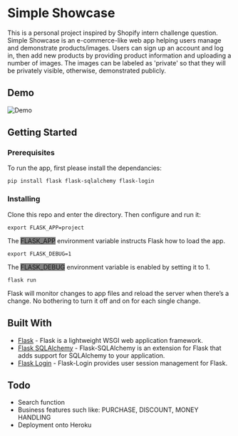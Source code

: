 # Simple Showcase

This is a personal project inspired by Shopify intern challenge question.<br>
Simple Showcase is an e-commerce-like web app helping users manage and demonstrate products/images. Users can sign up an account and log in, then add new products by providing product information and uploading a number of images. The images can be labeled as 'private' so that they will be privately visible, otherwise, demonstrated publicly. <br>

<!-- Simple Showcase is also deployed onto Heroku, click [here](https://shopify-challenge-proj.herokuapp.com/) to visit. -->

## Demo

![Demo](https://lh3.googleusercontent.com/ptNIYKBGnNTaymzfODNvHScj4egQBCkv_0X2ecJ3VSqq042pyKwiCowQoAMxpzp23ZqcZPfsH5oEVf0QdhC_Q6uf2Pdynf8iYW03euJQQNGEsTIUBzxV7KfmfnrRkFTLtS1GBgs-LmE-_gHwsABD-fxEHCtrLxwwvZiCUYC0uBsiuxHebF-NvxBdrrL-_hBMD6xBxc7XoErrENOQUfU8LtQEeP6JGo8GNHHTWKlelPWZwvOmw4_sHg3Ars1sTtDqlXPkCZwTT3ZMBc2jPyQxUiukgyNtSJKheOJJWXiPZp-X6Lq6jX4h66Ye9GX9a8iQsoxOs5LicLuvF5-sjWOV2yWh-GAsH1jK2IihBHwUcMtRgPtmnE78bCiv0xwvxKtDm9ehIUdsnsw7uNu5DiLnsNLCI9zYzMDV-4hLDr0tWBJCUlOBIYy7qZr9Uu1tUbT7BJzWwae2v5bqKGuJwZg5hDeCGYKNK_mJ8FvyZzXPOVdmuoSiv4L8MaFmvOmTcaRvRpuKybvBIktaExIl1dgSf3HEv2LqBPGVSH8dAfev3s1mLdCgpM63d33_lirHKFpg-pcscaL0pwp5MIte1aK-eKWIFMM_USDLaCBhqiceXmvwbV5dquNDcnqMNGQYEyEGqXvo1uXEQ6NzttePhX2keQP_GZJVQ3MCHX49OilothObc3eMmCAngwT7bk1rVEdw4pTfOttcz9HVxm8d72F55vIF=w1280-h728-no?authuser=0)

## Getting Started

<!-- These instructions will get you a copy of the project up and running on your local machine for development and testing purposes. See deployment for notes on how to deploy the project on a live system. -->

### Prerequisites

To run the app, first please install the dependancies:

```
pip install flask flask-sqlalchemy flask-login
```

### Installing

<!-- A step by step series of examples that tell you how to get a development env running

Say what the step will be

```
Give the example
```

And repeat

```
until finished
```

End with an example of getting some data out of the system or using it for a little demo -->

Clone this repo and enter the directory.
Then configure and run it:<br>

```
export FLASK_APP=project
```

The <span style="background-color:grey">FLASK_APP</span> environment variable instructs Flask how to load the app.

```
export FLASK_DEBUG=1
```

The <span style="background-color:grey">FLASK_DEBUG</span> environment variable is enabled by setting it to 1.

```
flask run
```

Flask will monitor changes to app files and reload the server when there’s a change. No bothering to turn it off and on for each single change.

<!-- ## Running the tests

Explain how to run the automated tests for this system

### Break down into end to end tests

Explain what these tests test and why

```
Give an example
```

### And coding style tests

Explain what these tests test and why

```
Give an example
```

## Deployment

Add additional notes about how to deploy this on a live system -->

## Built With

- [Flask](https://flask.palletsprojects.com/) - Flask is a lightweight WSGI web application framework.
- [Flask SQLAlchemy](https://flask-sqlalchemy.palletsprojects.com/) - Flask-SQLAlchemy is an extension for Flask that adds support for SQLAlchemy to your application.
- [Flask Login](https://flask-login.readthedocs.io/) - Flask-Login provides user session management for Flask.

<!-- ## Contributing

Please read [CONTRIBUTING.md](https://gist.github.com/PurpleBooth/b24679402957c63ec426) for details on our code of conduct, and the process for submitting pull requests to us.

## Versioning

We use [SemVer](http://semver.org/) for versioning. For the versions available, see the [tags on this repository](https://github.com/your/project/tags).

## Authors

- **Billie Thompson** - _Initial work_ - [PurpleBooth](https://github.com/PurpleBooth)

See also the list of [contributors](https://github.com/your/project/contributors) who participated in this project.

## License

This project is licensed under the MIT License - see the [LICENSE.md](LICENSE.md) file for details

## Acknowledgments

- Hat tip to anyone whose code was used
- Inspiration
- etc -->

## Todo

- Search function
- Business features such like: PURCHASE, DISCOUNT, MONEY HANDLING
- Deployment onto Heroku

